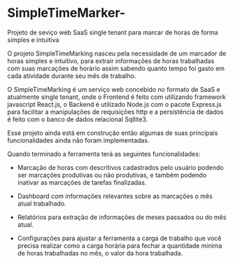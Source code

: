 # SimpleTimeMarker-
Projeto de seviço web SaaS single tenant para marcar de horas de forma simples e intuitiva

O projeto SimpleTimeMarking nasceu pela necessidade de um marcador de horas simples e intuitivo, para extrair informações de horas trabalhadas com suas marcações de horário assim sabendo quanto tempo foi gasto em cada atividade durante seu mês de trabalho. 

O SimpleTimeMarking é um serviço web concebido no formato de SaaS e atualmente single tenant,   onde o Frontend é feito com utilizando framework javascript React.js, o Backend é utilizado Node.js com o pacote Express.js para facilitar a manipulações de requisições http e a persistência de dados é feito com o banco de dados relacional Sqllite3.

Esse projeto ainda está em construção então algumas de suas principais funcionalidades ainda não foram implementadas.

Quando terminado a ferramenta terá as seguintes funcionalidades:

- Marcação de horas com descritivos cadastrados pelo usuário podendo ser marcações produtivas ou não produtivas, e também podendo inativar as marcações de tarefas finalizadas.

- Dashboard com informações relevantes sobre as marcações o mês atual trabalhado.

- Relatórios para extração de informações de meses passados ou do mês atual.

- Configurações para ajustar a ferramenta a carga de trabalho que você precisa realizar como a carga horária para fechar a quantidade miníma de horas trabalhadas no mês, o valor da hora trabalhada.


